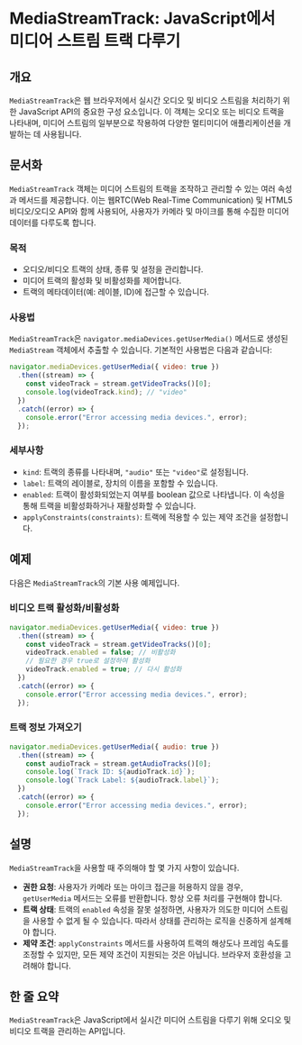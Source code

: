 <!--
Meta Description: # MediaStreamTrack: JavaScript에서 미디어 스트림 트랙 다루기 ## 개요 `MediaStreamTrack`은 웹 브라우저에서 실시간 오디오 및 비디오 스트림을 처리하기 위한 JavaScript API의 중요한 구성 요소입니다. 이 객체는 오디오 ...
Meta Keywords: error, mediastreamtrack, 미디어, 트랙의, 비디오
-->

# MediaStreamTrack: JavaScript에서 미디어 스트림 트랙 다루기

## 개요
`MediaStreamTrack`은 웹 브라우저에서 실시간 오디오 및 비디오 스트림을 처리하기 위한 JavaScript API의 중요한 구성 요소입니다. 이 객체는 오디오 또는 비디오 트랙을 나타내며, 미디어 스트림의 일부분으로 작용하여 다양한 멀티미디어 애플리케이션을 개발하는 데 사용됩니다.

## 문서화
`MediaStreamTrack` 객체는 미디어 스트림의 트랙을 조작하고 관리할 수 있는 여러 속성과 메서드를 제공합니다. 이는 웹RTC(Web Real-Time Communication) 및 HTML5 비디오/오디오 API와 함께 사용되어, 사용자가 카메라 및 마이크를 통해 수집한 미디어 데이터를 다루도록 합니다.

### 목적
- 오디오/비디오 트랙의 상태, 종류 및 설정을 관리합니다.
- 미디어 트랙의 활성화 및 비활성화를 제어합니다.
- 트랙의 메타데이터(예: 레이블, ID)에 접근할 수 있습니다.

### 사용법
`MediaStreamTrack`은 `navigator.mediaDevices.getUserMedia()` 메서드로 생성된 `MediaStream` 객체에서 추출할 수 있습니다. 기본적인 사용법은 다음과 같습니다:

```javascript
navigator.mediaDevices.getUserMedia({ video: true })
  .then((stream) => {
    const videoTrack = stream.getVideoTracks()[0];
    console.log(videoTrack.kind); // "video"
  })
  .catch((error) => {
    console.error("Error accessing media devices.", error);
  });
```

### 세부사항
- `kind`: 트랙의 종류를 나타내며, `"audio"` 또는 `"video"`로 설정됩니다.
- `label`: 트랙의 레이블로, 장치의 이름을 포함할 수 있습니다.
- `enabled`: 트랙이 활성화되었는지 여부를 boolean 값으로 나타냅니다. 이 속성을 통해 트랙을 비활성화하거나 재활성화할 수 있습니다.
- `applyConstraints(constraints)`: 트랙에 적용할 수 있는 제약 조건을 설정합니다.

## 예제
다음은 `MediaStreamTrack`의 기본 사용 예제입니다.

### 비디오 트랙 활성화/비활성화
```javascript
navigator.mediaDevices.getUserMedia({ video: true })
  .then((stream) => {
    const videoTrack = stream.getVideoTracks()[0];
    videoTrack.enabled = false; // 비활성화
    // 필요한 경우 true로 설정하여 활성화
    videoTrack.enabled = true; // 다시 활성화
  })
  .catch((error) => {
    console.error("Error accessing media devices.", error);
  });
```

### 트랙 정보 가져오기
```javascript
navigator.mediaDevices.getUserMedia({ audio: true })
  .then((stream) => {
    const audioTrack = stream.getAudioTracks()[0];
    console.log(`Track ID: ${audioTrack.id}`);
    console.log(`Track Label: ${audioTrack.label}`);
  })
  .catch((error) => {
    console.error("Error accessing media devices.", error);
  });
```

## 설명
`MediaStreamTrack`을 사용할 때 주의해야 할 몇 가지 사항이 있습니다.

- **권한 요청**: 사용자가 카메라 또는 마이크 접근을 허용하지 않을 경우, `getUserMedia` 메서드는 오류를 반환합니다. 항상 오류 처리를 구현해야 합니다.
- **트랙 상태**: 트랙의 `enabled` 속성을 잘못 설정하면, 사용자가 의도한 미디어 스트림을 사용할 수 없게 될 수 있습니다. 따라서 상태를 관리하는 로직을 신중하게 설계해야 합니다.
- **제약 조건**: `applyConstraints` 메서드를 사용하여 트랙의 해상도나 프레임 속도를 조정할 수 있지만, 모든 제약 조건이 지원되는 것은 아닙니다. 브라우저 호환성을 고려해야 합니다.

## 한 줄 요약
`MediaStreamTrack`은 JavaScript에서 실시간 미디어 스트림을 다루기 위해 오디오 및 비디오 트랙을 관리하는 API입니다.